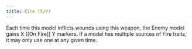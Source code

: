 ```yaml
---
title: Fire (X/Y)
---
```

Each time this model inflicts wounds using this weapon, the Enemy model gains X [[On Fire]] Y markers.
If a model has multiple sources of Fire traits, it may only use one at any given time.